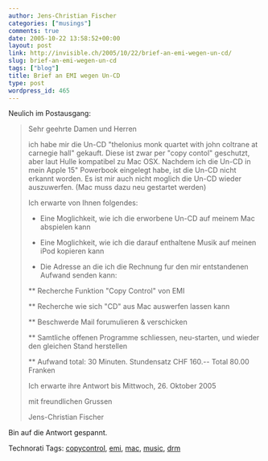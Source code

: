 ```yaml
---
author: Jens-Christian Fischer
categories: ["musings"]
comments: true
date: 2005-10-22 13:58:52+00:00
layout: post
link: http://invisible.ch/2005/10/22/brief-an-emi-wegen-un-cd/
slug: brief-an-emi-wegen-un-cd
tags: ["blog"]
title: Brief an EMI wegen Un-CD
type: post
wordpress_id: 465
---
```



Neulich im Postausgang:


<blockquote>
Sehr geehrte Damen und Herren
  

  
ich habe mir die Un-CD "thelonius monk quartet with john coltrane at carnegie hall" gekauft. Diese ist zwar per "copy contol" geschutzt, aber laut Hulle kompatibel zu Mac OSX. Nachdem ich die Un-CD in mein Apple 15" Powerbook eingelegt habe, ist die Un-CD nicht erkannt worden. Es ist mir auch nicht moglich die Un-CD wieder auszuwerfen. (Mac muss dazu neu gestartet werden)
  

  
Ich erwarte von Ihnen folgendes:
  

  
* Eine Moglichkeit, wie ich die erworbene Un-CD auf meinem Mac abspielen kann
  
* Eine Moglichkeit, wie ich die darauf enthaltene Musik auf meinen iPod kopieren kann
  
* Die Adresse an die ich die Rechnung fur den mir entstandenen Aufwand senden kann:
  
** Recherche Funktion "Copy Control" von EMI
  
** Recherche wie sich "CD" aus Mac auswerfen lassen kann
  
** Beschwerde Mail forumulieren & verschicken
  
** Samtliche offenen Programme schliessen, neu-starten, und wieder den gleichen Stand herstellen
  
** Aufwand total: 30 Minuten. Stundensatz CHF 160.-- Total 80.00 Franken
  

  
Ich erwarte ihre Antwort bis Mittwoch, 26. Oktober 2005
  

  
mit freundlichen Grussen
  
Jens-Christian Fischer
</blockquote>


Bin auf die Antwort gespannt.





Technorati Tags: [copycontrol](http://technorati.com/tag/copycontrol), [emi](http://technorati.com/tag/emi), [mac](http://technorati.com/tag/mac), [music](http://technorati.com/tag/music), [drm](http://technorati.com/tag/drm)
